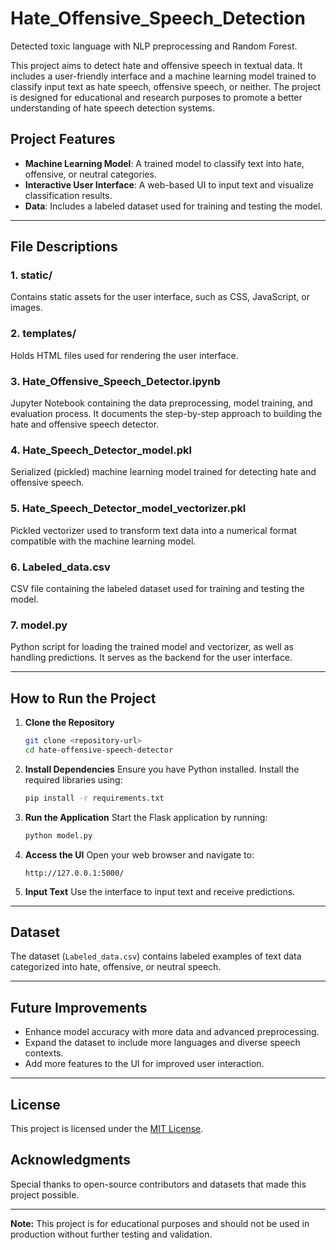 # Hate_Offensive_Speech_Detection
Detected toxic language with NLP preprocessing and Random Forest.

This project aims to detect hate and offensive speech in textual data. It includes a user-friendly interface and a machine learning model trained to classify input text as hate speech, offensive speech, or neither. The project is designed for educational and research purposes to promote a better understanding of hate speech detection systems.

## Project Features
- **Machine Learning Model**: A trained model to classify text into hate, offensive, or neutral categories.
- **Interactive User Interface**: A web-based UI to input text and visualize classification results.
- **Data**: Includes a labeled dataset used for training and testing the model.

---

## File Descriptions

### 1. **static/**
Contains static assets for the user interface, such as CSS, JavaScript, or images.

### 2. **templates/**
Holds HTML files used for rendering the user interface.

### 3. **Hate_Offensive_Speech_Detector.ipynb**
Jupyter Notebook containing the data preprocessing, model training, and evaluation process. It documents the step-by-step approach to building the hate and offensive speech detector.

### 4. **Hate_Speech_Detector_model.pkl**
Serialized (pickled) machine learning model trained for detecting hate and offensive speech.

### 5. **Hate_Speech_Detector_model_vectorizer.pkl**
Pickled vectorizer used to transform text data into a numerical format compatible with the machine learning model.

### 6. **Labeled_data.csv**
CSV file containing the labeled dataset used for training and testing the model.

### 7. **model.py**
Python script for loading the trained model and vectorizer, as well as handling predictions. It serves as the backend for the user interface.

---

## How to Run the Project

1. **Clone the Repository**
   ```bash
   git clone <repository-url>
   cd hate-offensive-speech-detector
   ```

2. **Install Dependencies**
   Ensure you have Python installed. Install the required libraries using:
   ```bash
   pip install -r requirements.txt
   ```

3. **Run the Application**
   Start the Flask application by running:
   ```bash
   python model.py
   ```

4. **Access the UI**
   Open your web browser and navigate to:
   ```
   http://127.0.0.1:5000/
   ```

5. **Input Text**
   Use the interface to input text and receive predictions.

---

## Dataset
The dataset (`Labeled_data.csv`) contains labeled examples of text data categorized into hate, offensive, or neutral speech. 

---

## Future Improvements
- Enhance model accuracy with more data and advanced preprocessing.
- Expand the dataset to include more languages and diverse speech contexts.
- Add more features to the UI for improved user interaction.

---

## License
This project is licensed under the [MIT License](LICENSE).

## Acknowledgments
Special thanks to open-source contributors and datasets that made this project possible.

---

**Note:** This project is for educational purposes and should not be used in production without further testing and validation.
```

